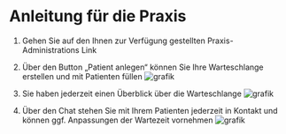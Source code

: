 # Anleitung für die Praxis

1. Gehen Sie auf den Ihnen zur Verfügung gestellten Praxis-Administrations Link

2.	Über den Button „Patient anlegen“ können Sie Ihre Warteschlange erstellen und mit Patienten füllen
![grafik](https://github.com/kroegerba/eWartezimmer/assets/166640275/9737338f-6642-4b6f-ac14-2b3b049998f5)

3. Sie haben jederzeit einen Überblick über die Warteschlange
![grafik](https://github.com/kroegerba/eWartezimmer/assets/166640275/cb634317-b49b-47e1-9b65-5570131fe9e3)

4.	Über den Chat stehen Sie mit Ihrem Patienten jederzeit in Kontakt und können ggf. Anpassungen der Wartezeit vornehmen
![grafik](https://github.com/kroegerba/eWartezimmer/assets/166640275/1f0208ed-69b3-43ec-aa08-4ddc13c23617)
